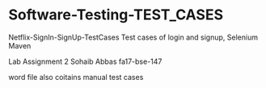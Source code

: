 # Software-Testing-TEST_CASES
Netflix-SignIn-SignUp-TestCases
Test cases of  login and signup, 
Selenium Maven

Lab Assignment 2 Sohaib Abbas fa17-bse-147

word file also coitains manual test cases
